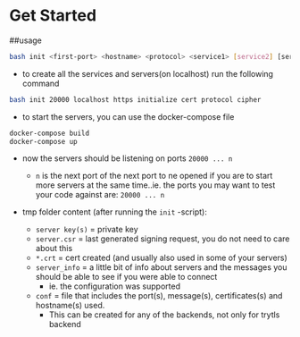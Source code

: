 # Get Started

##usage

```bash
bash init <first-port> <hostname> <protocol> <service1> [service2] [service3 ...]
```


 * to create all the services and servers(on localhost) run the following command

```bash
bash init 20000 localhost https initialize cert protocol cipher
```

 * to start the servers, you can use the docker-compose file

```bash
docker-compose build
docker-compose up
```

 * now the servers should be listening on ports `20000 ... n`
	 * `n` is the next port of the next port to ne opened if you are to start more
	 servers at the same time..ie. the ports you may want to test your code against are: `20000 ... n`

 * tmp folder content (after running the `init` -script):
	* `server key(s)` = private key
	* `server.csr` = last generated signing request, you do not need to care about this
	* `*.crt`	= cert created (and usually also used in some of your servers)
	* `server_info` = a little bit of info about servers and the messages you
	should be able to see if you were able to connect
		* ie. the configuration was supported
	* `conf` = file that includes the port(s), message(s), certificates(s) and hostname(s) used.
		* This can be created for any of the backends, not only for trytls backend 

